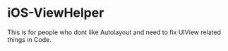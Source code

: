 # iOS-ViewHelper
This is for people who dont like Autolayout and need to fix UIView related things in Code.
